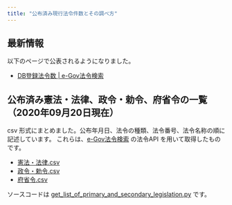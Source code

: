 ```yaml
---
title: "公布済み現行法令件数とその調べ方"
---
```






## 最新情報

以下のページで公表されるようになりました。

- [DB登録法令数 \| e-Gov法令検索](https://elaws.e-gov.go.jp/registdb/)


## 公布済み憲法・法律、政令・勅令、府省令の一覧　（2020年09月20日現在）

csv 形式にまとめました。公布年月日、法令の種類、法令番号、法令名称の順に記述しています。
これらは、[e-Gov法令検索](https://elaws.e-gov.go.jp/search/elawsSearch/elaws_search/lsg0100/) の法令API を用いて取得したものです。
 
 
- [憲法・法律.csv](https://github.com/tkslab/tkslab.github.io/blob/master/law/jp/general/primary-and-secondary-legislation/憲法・法律.csv)
- [政令・勅令.csv](https://github.com/tkslab/tkslab.github.io/blob/master/law/jp/general/primary-and-secondary-legislation/政令・勅令.csv) 
- [府省令.csv](https://github.com/tkslab/tkslab.github.io/blob/master/law/jp/general/primary-and-secondary-legislation/府省令.csv)
 
ソースコードは [get_list_of_primary_and_secondary_legislation.py](https://github.com/tkslab/tkslab.github.io/blob/master/law/jp/general/primary-and-secondary-legislation/get_list_of_primary_and_secondary_legislation.py) です。
